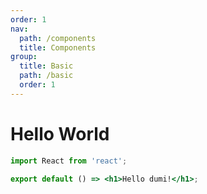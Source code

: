 ```yaml
---
order: 1
nav:
  path: /components
  title: Components
group:
  title: Basic
  path: /basic
  order: 1
---
```


# Hello World

```jsx
import React from 'react';

export default () => <h1>Hello dumi!</h1>;
```

